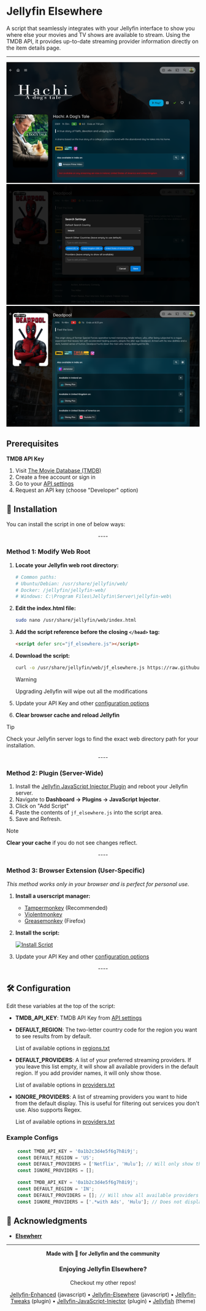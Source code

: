 # Jellyfin Elsewhere


A script that seamlessly integrates with your Jellyfin interface to show you where else your movies and TV shows are available to stream. Using the TMDB API, it provides up-to-date streaming provider information directly on the item details page.

-------------
![Elsewhere](image.png)
![Search Settings](image-1.png)
![Search Other Regions](image-2.png)

## Prerequisites

 **TMDB API Key**
1. Visit [The Movie Database (TMDB)](https://www.themoviedb.org/)
2. Create a free account or sign in
3. Go to your [API settings](https://www.themoviedb.org/settings/api)
4. Request an API key (choose "Developer" option)

## 🔧 Installation

You can install the script in one of below ways:

<p align="center">
----
</p>

### **Method 1: Modify Web Root**

1. **Locate your Jellyfin web root directory:**
   ```bash
   # Common paths:
   # Ubuntu/Debian: /usr/share/jellyfin/web/
   # Docker: /jellyfin/jellyfin-web/
   # Windows: C:\Program Files\Jellyfin\Server\jellyfin-web\
   ```

2. **Edit the index.html file:**
   ```bash
   sudo nano /usr/share/jellyfin/web/index.html
   ```

3. **Add the script reference before the closing `</head>` tag:**
   ```html
   <script defer src="jf_elsewhere.js"></script>
   ```

4. **Download the script:**
   ```bash
   curl -o /usr/share/jellyfin/web/jf_elsewhere.js https://raw.githubusercontent.com/n00bcodr/jellyfin-elsewhere/main/jf_elsewhere.js
   ```
   > [!Warning]
   > Upgrading Jellyfin will wipe out all the modifications


5. Update your API Key and other [configuration options](#config)

6. **Clear browser cache and reload Jellyfin**

> [!TIP]
> Check your Jellyfin server logs to find the exact web directory path for your installation.

<p align="center">
----
</p>

### **Method 2: Plugin (Server-Wide)**

1.  Install the [Jellyfin JavaScript Injector Plugin](https://github.com/n00bcodr/Jellyfin-JavaScript-Injector) and reboot your Jellyfin server.
2.  Navigate to **Dashboard -> Plugins -> JavaScript Injector**.
3.  Click on "Add Script"
4.  Paste the contents of `jf_elsewhere.js` into the script area.
5.  Save and Refresh.

> [!NOTE]
> **Clear your cache** if you do not see changes reflect.

<p align="center">
----
</p>

### **Method 3: Browser Extension (User-Specific)**

*This method works only in your browser and is perfect for personal use.*

1. **Install a userscript manager:**
   - [Tampermonkey](https://www.tampermonkey.net/) (Recommended)
   - [Violentmonkey](https://violentmonkey.github.io/)
   - [Greasemonkey](https://addons.mozilla.org/en-GB/firefox/addon/greasemonkey/) (Firefox)

2. **Install the script:**

   [![Install Script](https://img.shields.io/badge/Install%20Script-blue?style=for-the-badge)](https://github.com/n00bcodr/Jellyfin-elsewhere/raw/main/jf_elsewhere.js)


3. Update your API Key and other [configuration options](#config)

<p align="center">
----
</p>


## <a name="config">🛠️ Configuration</a>

Edit these variables at the top of the script:

- **TMDB_API_KEY**: TMDB API Key from [API settings](https://www.themoviedb.org/settings/api)

- **DEFAULT_REGION**: The two-letter country code for the region you want to see results from by default.

   List of available options in [regions.txt](resources/regions.txt)

- **DEFAULT_PROVIDERS**: A list of your preferred streaming providers. If you leave this list empty, it will show all available providers in the default region. If you add provider names, it will only show those.

   List of available options in [providers.txt](resources/providers.txt)

- **IGNORE_PROVIDERS**: A list of streaming providers you want to hide from the default display. This is useful for filtering out services you don't use. Also supports Regex.

   List of available options in [providers.txt](resources/providers.txt)


### Example Configs


```javascript
    const TMDB_API_KEY = '0a1b2c3d4e5f6g7h8i9j';
    const DEFAULT_REGION = 'US';
    const DEFAULT_PROVIDERS = ['Netflix', 'Hulu']; // Will only show these two providers
    const IGNORE_PROVIDERS = [];
```

```javascript
    const TMDB_API_KEY = '0a1b2c3d4e5f6g7h8i9j';
    const DEFAULT_REGION = 'IN';
    const DEFAULT_PROVIDERS = []; // Will show all available providers except the below
    const IGNORE_PROVIDERS = ['.*with Ads', 'Hulu']; // Does not display Hulu and anything that ends 'with Ads'
```



## 🙏 Acknowledgments

- **[Elsewherr](https://github.com/Adman1020/Elsewherr)**

---

<div align="center">

**Made with 💜 for Jellyfin and the community**

### Enjoying Jellyfin Elsewhere?

Checkout my other repos!

[Jellyfin-Enhanced](https://github.com/n00bcodr/Jellyfin-Enhanced) (javascript) • [Jellyfin-Elsewhere](https://github.com/n00bcodr/Jellyfin-Elsewhere) (javascript) • [Jellyfin-Tweaks](https://github.com/n00bcodr/JellyfinTweaks) (plugin) • [Jellyfin-JavaScript-Injector](https://github.com/n00bcodr/Jellyfin-JavaScript-Injector) (plugin) • [Jellyfish](https://github.com/n00bcodr/Jellyfish/) (theme)


</div>